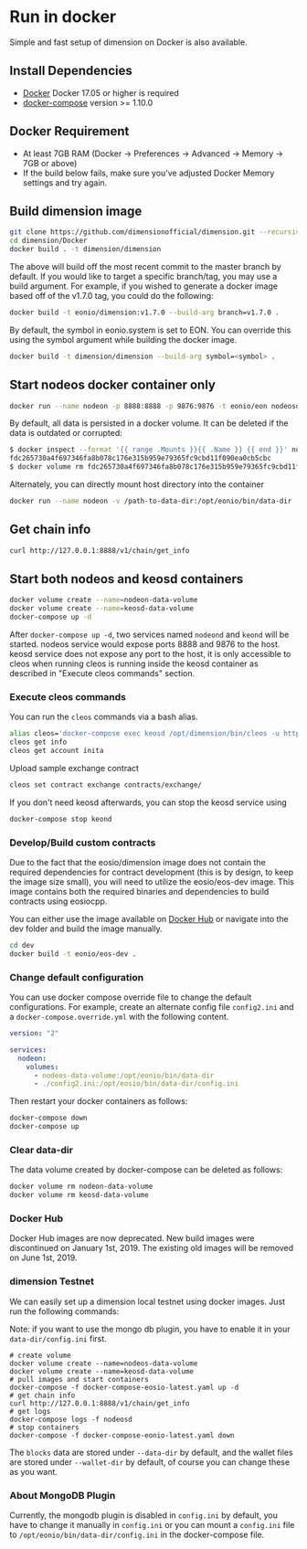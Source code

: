 # Run in docker

Simple and fast setup of dimension on Docker is also available.

## Install Dependencies

- [Docker](https://docs.docker.com) Docker 17.05 or higher is required
- [docker-compose](https://docs.docker.com/compose/) version >= 1.10.0

## Docker Requirement

- At least 7GB RAM (Docker -> Preferences -> Advanced -> Memory -> 7GB or above)
- If the build below fails, make sure you've adjusted Docker Memory settings and try again.

## Build dimension image

```bash
git clone https://github.com/dimensionofficial/dimension.git --recursive  --depth 1
cd dimension/Docker
docker build . -t dimension/dimension
```

The above will build off the most recent commit to the master branch by default. If you would like to target a specific branch/tag, you may use a build argument. For example, if you wished to generate a docker image based off of the v1.7.0 tag, you could do the following:

```bash
docker build -t eonio/dimension:v1.7.0 --build-arg branch=v1.7.0 .
```

By default, the symbol in eonio.system is set to EON. You can override this using the symbol argument while building the docker image.

```bash
docker build -t dimension/dimension --build-arg symbol=<symbol> .
```

## Start nodeos docker container only

```bash
docker run --name nodeon -p 8888:8888 -p 9876:9876 -t eonio/eon nodeosd.sh -e --http-alias=nodeos:8888 --http-alias=127.0.0.1:8888 --http-alias=localhost:8888 arg1 arg2
```

By default, all data is persisted in a docker volume. It can be deleted if the data is outdated or corrupted:

```bash
$ docker inspect --format '{{ range .Mounts }}{{ .Name }} {{ end }}' nodeos
fdc265730a4f697346fa8b078c176e315b959e79365fc9cbd11f090ea0cb5cbc
$ docker volume rm fdc265730a4f697346fa8b078c176e315b959e79365fc9cbd11f090ea0cb5cbc
```

Alternately, you can directly mount host directory into the container

```bash
docker run --name nodeon -v /path-to-data-dir:/opt/eonio/bin/data-dir -p 8888:8888 -p 9876:9876 -t eosio/eos nodeosd.sh -e --http-alias=nodeos:8888 --http-alias=127.0.0.1:8888 --http-alias=localhost:8888 arg1 arg2
```

## Get chain info

```bash
curl http://127.0.0.1:8888/v1/chain/get_info
```

## Start both nodeos and keosd containers

```bash
docker volume create --name=nodeon-data-volume
docker volume create --name=keosd-data-volume
docker-compose up -d
```

After `docker-compose up -d`, two services named `nodeond` and `keond` will be started. nodeos service would expose ports 8888 and 9876 to the host. keosd service does not expose any port to the host, it is only accessible to cleos when running cleos is running inside the keosd container as described in "Execute cleos commands" section.

### Execute cleos commands

You can run the `cleos` commands via a bash alias.

```bash
alias cleos='docker-compose exec keosd /opt/dimension/bin/cleos -u http://nodeond:8888 --wallet-url http://localhost:8900'
cleos get info
cleos get account inita
```

Upload sample exchange contract

```bash
cleos set contract exchange contracts/exchange/
```

If you don't need keosd afterwards, you can stop the keosd service using

```bash
docker-compose stop keond
```

### Develop/Build custom contracts

Due to the fact that the eosio/dimension image does not contain the required dependencies for contract development (this is by design, to keep the image size small), you will need to utilize the eosio/eos-dev image. This image contains both the required binaries and dependencies to build contracts using eosiocpp.

You can either use the image available on [Docker Hub](https://hub.docker.com/r/eonio/eos-dev/) or navigate into the dev folder and build the image manually.

```bash
cd dev
docker build -t eonio/eos-dev .
```

### Change default configuration

You can use docker compose override file to change the default configurations. For example, create an alternate config file `config2.ini` and a `docker-compose.override.yml` with the following content.

```yaml
version: "2"

services:
  nodeon:
    volumes:
      - nodeos-data-volume:/opt/eonio/bin/data-dir
      - ./config2.ini:/opt/eosio/bin/data-dir/config.ini
```

Then restart your docker containers as follows:

```bash
docker-compose down
docker-compose up
```

### Clear data-dir

The data volume created by docker-compose can be deleted as follows:

```bash
docker volume rm nodeon-data-volume
docker volume rm keosd-data-volume
```

### Docker Hub

Docker Hub images are now deprecated. New build images were discontinued on January 1st, 2019. The existing old images will be removed on June 1st, 2019.

### dimension Testnet

We can easily set up a dimension local testnet using docker images. Just run the following commands:

Note: if you want to use the mongo db plugin, you have to enable it in your `data-dir/config.ini` first.

```
# create volume
docker volume create --name=nodeos-data-volume
docker volume create --name=keosd-data-volume
# pull images and start containers
docker-compose -f docker-compose-eosio-latest.yaml up -d
# get chain info
curl http://127.0.0.1:8888/v1/chain/get_info
# get logs
docker-compose logs -f nodeosd
# stop containers
docker-compose -f docker-compose-eonio-latest.yaml down
```

The `blocks` data are stored under `--data-dir` by default, and the wallet files are stored under `--wallet-dir` by default, of course you can change these as you want.

### About MongoDB Plugin

Currently, the mongodb plugin is disabled in `config.ini` by default, you have to change it manually in `config.ini` or you can mount a `config.ini` file to `/opt/eonio/bin/data-dir/config.ini` in the docker-compose file.

